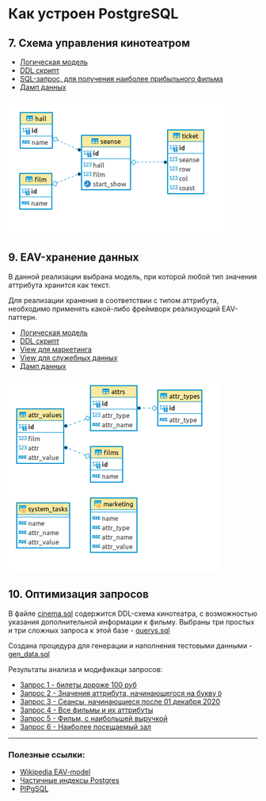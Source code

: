 # Как устроен PostgreSQL

## 7. Схема управления кинотеатром

- [Логическая модель](/hw3/leason7/logical_sheme.png)
- [DDL скрипт](/hw3/leason7/cinema.sql)
- [SQL-запрос, для получения наиболее прибыльного фильма](/hw3/leason7/max_debit.sql)
- [Дамп данных](/hw3/leason7/dump.sql)

 ![Логическая модель](/hw3/leason7/logical_sheme.png)
 
 ## 9. EAV-хранение данных

В данной реализации выбрана модель, при которой любой тип значения аттрибута хранится как текст.

Для реализации хранения в соответствии с типом аттрибута, необходимо применять какой-либо фреймворк реализующий EAV-паттерн.
 
 - [Логическая модель](/hw3/leason9/schema.png)
 - [DDL скрипт](/hw3/leason9/eav.sql)
 - [View для маркетинга](/hw3/leason9/marketing.sql)
 - [View для служебных данных](/hw3/leason9/system_tasks.sql)
 - [Дамп данных](/hw3/leason9/dump.sql)
 
 ![Логическая модель](/hw3/leason9/schema.png)
 
 
 ## 10. Оптимизация запросов
 
 В файле [cinema.sql](/hw3/leason10/cinema.sql) содержится DDL-схема кинотеатра, с возможностью указания дополнительной информации к фильму.
 Выбраны три простых и три сложных запроса к этой базе - [querys.sql](/hw3/leason10/querys.sql)
 
 Создана процедура для генерации и наполнения тестовыми данными - [gen_data.sql](/hw3/leason10/gen_data.sql)
 
 Результаты анализа и модификаци запросов:
 - [Запрос 1 - билеты дороже 100 руб](/hw3/leason10/res10k/result_1.md)
 - [Запрос 2 - Значения аттрибута, начинающегося на букву `D`](/hw3/leason10/res10k/result_2.md)
 - [Запрос 3 - Сеансы, начинающиеся после 01 декабря 2020](/hw3/leason10/res10k/result_3.md)
 - [Запрос 4 - Все фильмы и их аттрибуты](/hw3/leason10/res10k/result_4.md)
 - [Запрос 5 - Фильм, с наибольшей выручкой](/hw3/leason10/res10k/result_5.md)
 - [Запрос 6 - Наиболее посещаемый зал](/hw3/leason10/res10k/result_6.md)
 
 ---
 ### Полезные ссылки:
 
 - [Wikipedia EAV-model](https://en.wikipedia.org/wiki/Entity–attribute–value_model)
 - [Частичные индексы Postgres](https://postgrespro.ru/docs/postgrespro/9.5/indexes-partial)
 - [PlPgSQL](https://postgrespro.ru/docs/postgresql/9.6/plpgsql)